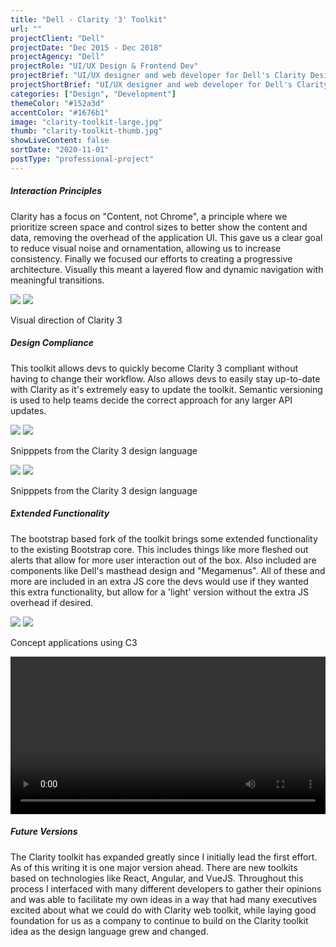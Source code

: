 ```yaml
---
title: "Dell - Clarity '3' Toolkit"
url: ""
projectClient: "Dell"
projectDate: "Dec 2015 - Dec 2018"
projectAgency: "Dell"
projectRole: "UI/UX Design & Frontend Dev"
projectBrief: "UI/UX designer and web developer for Dell's Clarity Design Language. This iteration of the Clarity design language was focused around enterprise software and needs. Built to be robust and easy to use, with strong documentation and examples."
projectShortBrief: "UI/UX designer and web developer for Dell's Clarity Design Language. Clarity is an enterprise worthy design system."
categories: ["Design", "Development"]
themeColor: "#152a3d"
accentColor: "#1676b1"
image: "clarity-toolkit-large.jpg"
thumb: "clarity-toolkit-thumb.jpg"
showLiveContent: false
sortDate: "2020-11-01"
postType: "professional-project"
---
```


##### Interaction Principles

Clarity has a focus on "Content, not Chrome", a principle where we prioritize screen space and control sizes to better show the content and data, removing the overhead of the application UI. This gave us a clear goal to reduce visual noise and ornamentation, allowing us to increase consistency. Finally we focused our efforts to creating a progressive architecture. Visually this meant a layered flow and dynamic navigation with meaningful transitions.

<div class="photo-grid-container">
<div class="photo-grid">
<img src="dell-clarity-3-ex-3.png" />
<img src="dell-clarity-3-ex-4.png"/>
</div>
</div>
<p class="photo-grid-subtitle">Visual direction of Clarity 3</p>

##### Design Compliance

This toolkit allows devs to quickly become Clarity 3 compliant without having to change their workflow. Also allows devs to easily stay up-to-date with Clarity as it's extremely easy to update the toolkit. Semantic versioning is used to help teams decide the correct approach for any larger API updates.

<div class="photo-grid-container">
<div class="photo-grid">
<img src="dell-clarity-3-ui-1.png" />
<img src="dell-clarity-3-ui-2.png"/>
</div>
</div>
<p class="photo-grid-subtitle">Snipppets from the Clarity 3 design language</p>

<div class="photo-grid-container">
<div class="photo-grid"><img src="clarity_1.jpg" />
<img src="clarity_2.jpg"/></div>
</div>
<p class="photo-grid-subtitle">Snipppets from the Clarity 3 design language</p>

##### Extended Functionality

The bootstrap based fork of the toolkit brings some extended functionality to the existing Bootstrap core. This includes things like more fleshed out alerts that allow for more user interaction out of the box. Also included are components like Dell's masthead design and "Megamenus". All of these and more are included in an extra JS core the devs would use if they wanted this extra functionality, but allow for a 'light' version without the extra JS overhead if desired.

<div class="photo-grid-container">
<div class="photo-grid">
<img src="dell-clarity-3-ex-1.png" />
<img src="dell-clarity-3-ex-2.png"/>
</div>
</div>
<p class="photo-grid-subtitle">Concept applications using C3</p>

<video width="100%" autoplay loop>
<source src="/clarity-dashboard.mp4" type="video/mp4">
</video>

##### Future Versions

The Clarity toolkit has expanded greatly since I initially lead the first effort. As of this writing it is one major version ahead. There are new toolkits based on technologies like React, Angular, and VueJS. Throughout this process I interfaced with many different developers to gather their opinions and was able to facilitate my own ideas in a way that had many executives excited about what we could do with Clarity web toolkit, while laying good foundation for us as a company to continue to build on the Clarity toolkit idea as the design language grew and changed.